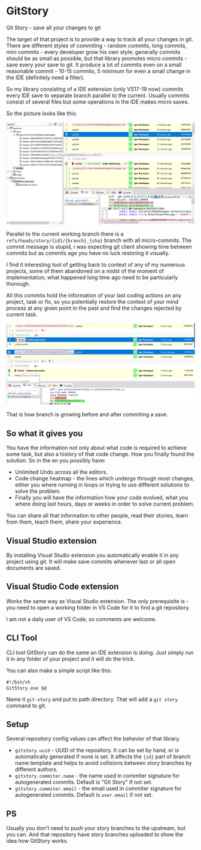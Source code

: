 # GitStory
Git Story - save all your changes to git

The target of that project is to provide a way to track all your changes in git.
There are different styles of commiting - random commits, long commits, mini commits - every developer grow his own style; generally commits should be as small as possible, but that library promotes micro commits - save every your save to git. It produce a lot of commits even on a small reasonable commit - 10-15 commits, 5 minimum for even a small change in the IDE (definitely need a filter).

So my library consisting of a IDE extension (only VS17-19 now) commits every IDE save to separate branch parallel to the current. Usually commits consist of several files but some operations in the IDE makes micro saves.

So the picture looks like this:

![](doc/20-03-2020.21-59-01.png)

Parallel to the current working branch there is a `refs/heads/story/{id}/{branch}_{sha}` branch with all micro-commits. The commit message is stupid, i was expecting git client showing time between commits but as commits age you have no luck restoring it visually. 

I find it interesting tool of getting back to context of any of my numerous projects, some of them abandoned on a midst of the moment of implementation; what happened long time ago need to be particularly thorough.

All this commits hold the information of your last coding actions on any project, task or fix, so you potentially restore the context of your mind process at any given point in the past and find the changes rejected by current task.

![](doc/20-03-2020.23-26-39.png)
![](doc/20-03-2020.23-29-29.png)

That is how branch is growing before and after commiting a save.

## So what it gives you

You have the information not only about what code is required to achieve some task, but also a history of that code change. How you finally found the solution. So in the en you possibly have:

* Unlimited Undo across all the editors.
* Code change heatmap - the lines which undergo through most changes, either you where running in loops or trying to use different solutions to solve the problem.
* Finally you will have the information how your code evolved, what you where doing last hours, days or weeks in order to solve current problem.

You can share all that information to other people, read their stories, learn from them, teach them, share your experience.

## Visual Studio extension

By installing Visual Studio extension you automatically enable it in any project using git. It will make save commits whenever last or all open documents are saved.

## Visual Studio Code extension

Works the same way as Visual Studio extension. The only prerequisite is - you need to open a working folder in VS Code for it to find a git repository.

I am not a daily user of VS Code, so comments are welcome.

## CLI Tool

CLI tool GitStory can do the same an IDE extension is doing. Just simply run it in any folder of your project and it will do the trick.

You can also make a simple script like this:

```
#!/bin/sh
GitStory.exe $@
```

Name it `git-story` and put to path directory. That will add a `git story` command to git.

## Setup

Several repository config values can affect the behavior of that library.
* `gitstory.uuid` - UUID of the repository. It can be set by hand, or is automatically generated if none is set. It affects the `{id}` part of branch name template and helps to avoid collisions between story branches by different authors.
* `gitstory.commiter.name` - the name used in commiter signature for autogenerated commits. Default is "Git Story" if not set.
* `gitstory.commiter.email` - the email used in commiter signature for autogenerated commits. Default is `user.email` if not set.

## PS

Usually you don't need to push your story branches to the upstream, but you can. And that repository have story branches uploaded to show the idea how GitStory works.